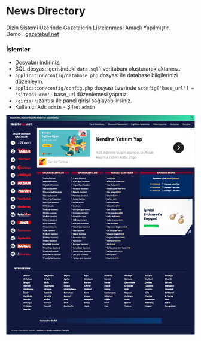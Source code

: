 # News Directory
Dizin Sistemi Üzerinde Gazetelerin Listelenmesi Amaçlı Yapılmıştır.<br />
Demo : [gazetebul.net](https://gazetebul.net)
### İşlemler

- Dosyaları indiriniz.
- SQL dosyası içerisindeki `data.sql`'i veritabanı oluşturarak aktarınız.
- `application/config/database.php` dosyası ile database bilgilerinizi düzenleyin.
- `application/config/config.php` dosyası üzerinde `$config['base_url'] = 'siteadi.com';` base_url düzenlemesi yapınız.
- `/giris/` uzantısı ile panel girişi sağlayabilirsiniz.
- Kullanıcı Adı: `admin` - Şifre: `admin`



<img src="https://raw.githubusercontent.com/bgrkara/news-directory/master/assets/images/gazetebul.jpg" width="800" alt="Gazetebul">
